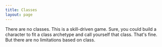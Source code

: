 ```yaml
---
title: Classes
layout: page
---
```


There are no classes. This is a skill-driven game. Sure, you could build a character to fit a class archetype and call yourself that class. That's fine. But there are no limitations based on class.
